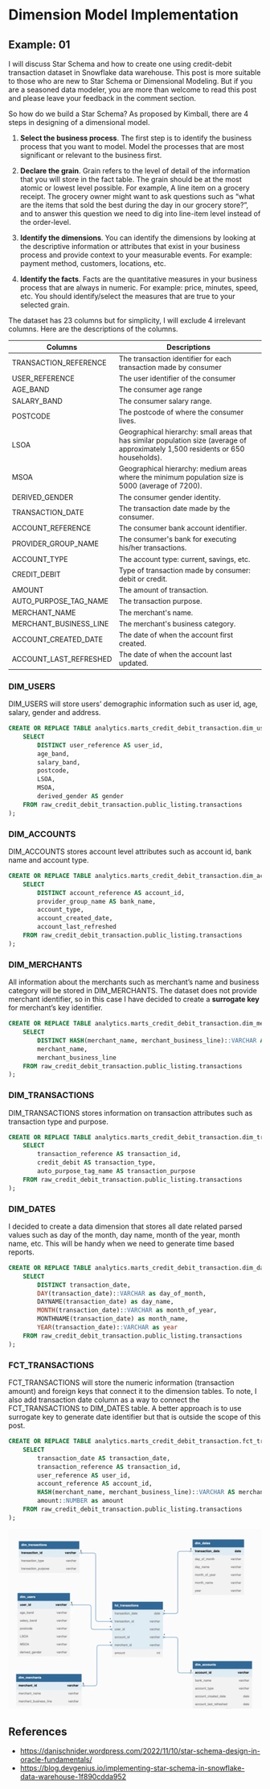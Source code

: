 # Dimension Model Implementation

## Example: 01

I will discuss Star Schema and how to create one using credit-debit transaction
dataset in Snowflake data warehouse. This post is more suitable to those who are
new to Star Schema or Dimensional Modeling. But if you are a seasoned data modeler,
you are more than welcome to read this post and please leave your feedback in the
comment section.

So how do we build a Star Schema? As proposed by Kimball, there are 4 steps in
designing of a dimensional model.

1. **Select the business process**. The first step is to identify the business
   process that you want to model. Model the processes that are most significant
   or relevant to the business first.

2. **Declare the grain**. Grain refers to the level of detail of the information
   that you will store in the fact table. The grain should be at the most atomic
   or lowest level possible. For example, A line item on a grocery receipt. The
   grocery owner might want to ask questions such as “what are the items that
   sold the best during the day in our grocery store?”, and to answer this question
   we need to dig into line-item level instead of the order-level.

3. **Identify the dimensions**. You can identify the dimensions by looking at the
   descriptive information or attributes that exist in your business process and
   provide context to your measurable events. For example: payment method, customers,
   locations, etc.

4. **Identify the facts**. Facts are the quantitative measures in your business
   process that are always in numeric. For example: price, minutes, speed, etc.
   You should identify/select the measures that are true to your selected grain.

The dataset has 23 columns but for simplicity, I will exclude 4 irrelevant columns.
Here are the descriptions of the columns.

| Columns                | Descriptions                                                                                                                       |
| ---------------------- | ---------------------------------------------------------------------------------------------------------------------------------- |
| TRANSACTION_REFERENCE  | The transaction identifier for each transaction made by consumer                                                                   |
| USER_REFERENCE         | The user identifier of the consumer                                                                                                |
| AGE_BAND               | The consumer age range                                                                                                             |
| SALARY_BAND            | The consumer salary range.                                                                                                         |
| POSTCODE               | The postcode of where the consumer lives.                                                                                          |
| LSOA                   | Geographical hierarchy: small areas that has similar population size (average of approximately 1,500 residents or 650 households). |
| MSOA                   | Geographical hierarchy: medium areas where the minimum population size is 5000 (average of 7200).                                  |
| DERIVED_GENDER         | The consumer gender identity.                                                                                                      |
| TRANSACTION_DATE       | The transaction date made by the consumer.                                                                                         |
| ACCOUNT_REFERENCE      | The consumer bank account identifier.                                                                                              |
| PROVIDER_GROUP_NAME    | The consumer's bank for executing his/her transactions.                                                                            |
| ACCOUNT_TYPE           | The account type: current, savings, etc.                                                                                           |
| CREDIT_DEBIT           | Type of transaction made by consumer: debit or credit.                                                                             |
| AMOUNT                 | The amount of transaction.                                                                                                         |
| AUTO_PURPOSE_TAG_NAME  | The transaction purpose.                                                                                                           |
| MERCHANT_NAME          | The merchant's name.                                                                                                               |
| MERCHANT_BUSINESS_LINE | The merchant's business category.                                                                                                  |
| ACCOUNT_CREATED_DATE   | The date of when the account first created.                                                                                        |
| ACCOUNT_LAST_REFRESHED | The date of when the account last updated.                                                                                         |

### DIM_USERS

DIM_USERS will store users’ demographic information such as user id, age, salary,
gender and address.

```sql
CREATE OR REPLACE TABLE analytics.marts_credit_debit_transaction.dim_users AS (
    SELECT
        DISTINCT user_reference AS user_id,
        age_band,
        salary_band,
        postcode,
        LSOA,
        MSOA,
        derived_gender AS gender
    FROM raw_credit_debit_transaction.public_listing.transactions
);
```

### DIM_ACCOUNTS

DIM_ACCOUNTS stores account level attributes such as account id, bank name and
account type.

```sql
CREATE OR REPLACE TABLE analytics.marts_credit_debit_transaction.dim_accounts AS (
    SELECT
        DISTINCT account_reference AS account_id,
        provider_group_name AS bank_name,
        account_type,
        account_created_date,
        account_last_refreshed
    FROM raw_credit_debit_transaction.public_listing.transactions
);
```

### DIM_MERCHANTS

All information about the merchants such as merchant’s name and business category
will be stored in DIM_MERCHANTS. The dataset does not provide merchant identifier,
so in this case I have decided to create a **surrogate key** for merchant’s key
identifier.

```sql
CREATE OR REPLACE TABLE analytics.marts_credit_debit_transaction.dim_merchants AS (
    SELECT
        DISTINCT HASH(merchant_name, merchant_business_line)::VARCHAR AS merchant_id,
        merchant_name,
        merchant_business_line
    FROM raw_credit_debit_transaction.public_listing.transactions
);
```

### DIM_TRANSACTIONS

DIM_TRANSACTIONS stores information on transaction attributes such as transaction
type and purpose.

```sql
CREATE OR REPLACE TABLE analytics.marts_credit_debit_transaction.dim_transactions AS (
    SELECT
        transaction_reference AS transaction_id,
        credit_debit AS transaction_type,
        auto_purpose_tag_name AS transaction_purpose
    FROM raw_credit_debit_transaction.public_listing.transactions
);
```

### DIM_DATES

I decided to create a data dimension that stores all date related parsed values
such as day of the month, day name, month of the year, month name, etc. This will
be handy when we need to generate time based reports.

```sql
CREATE OR REPLACE TABLE analytics.marts_credit_debit_transaction.dim_dates AS (
    SELECT
        DISTINCT transaction_date,
        DAY(transaction_date)::VARCHAR as day_of_month,
        DAYNAME(transaction_date) as day_name,
        MONTH(transaction_date)::VARCHAR as month_of_year,
        MONTHNAME(transaction_date) as month_name,
        YEAR(transaction_date)::VARCHAR as year
    FROM raw_credit_debit_transaction.public_listing.transactions
);
```

### FCT_TRANSACTIONS

FCT_TRANSACTIONS will store the numeric information (transaction amount) and
foreign keys that connect it to the dimension tables. To note, I also add transaction
date column as a way to connect the FCT_TRANSACTIONS to DIM_DATES table.
A better approach is to use surrogate key to generate date identifier but that is
outside the scope of this post.

```sql
CREATE OR REPLACE TABLE analytics.marts_credit_debit_transaction.fct_transactions AS (
    SELECT
        transaction_date AS transaction_date,
        transaction_reference AS transaction_id,
        user_reference AS user_id,
        account_reference AS account_id,
        HASH(merchant_name, merchant_business_line)::VARCHAR AS merchant_id,
        amount::NUMBER as amount
    FROM raw_credit_debit_transaction.public_listing.transactions
);
```

![](../../data_architecture/img/dim-example-01.png)

## References

- https://danischnider.wordpress.com/2022/11/10/star-schema-design-in-oracle-fundamentals/
- https://blog.devgenius.io/implementing-star-schema-in-snowflake-data-warehouse-1f890cdda952

